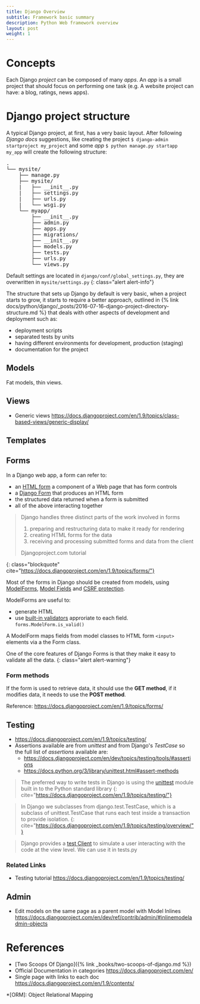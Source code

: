 ```yaml
---
title: Django Overview
subtitle: Framework basic summary
description: Python Web framework overview
layout: post
weight: 1
---
```


# Concepts

Each Django _project_ can be composed of many _apps_. An _app_ is a small
project that should focus on performing one task (e.g. A website project
can have: a blog, ratings, news apps).

# Django project structure

A typical Django project, at first, has a very basic layout. After following
_Django docs_ suggestions, like creating the project
`$ django-admin startproject my_project` and some _app_
`$ python manage.py startapp my_app` will create the following structure:

<pre>
.
└── mysite/
    ├── manage.py
    ├── mysite/
    |   ├── __init__.py
    |   ├── settings.py
    |   ├── urls.py
    |   └── wsgi.py
    └── myapp/
        ├── __init__.py
        ├── admin.py
        ├── apps.py
        ├── migrations/
        ├── __init__.py
        ├── models.py
        ├── tests.py
        ├── urls.py
        └── views.py
</pre>


Default settings are located in `django/conf/global_settings.py`, they are
overwritten in `mysite/settings.py`
{: class="alert alert-info"}

The structure that sets up Django by default is very basic, when a project
starts to grow, it starts to require a better approach, outlined in
{% link docs/python/django/_posts/2016-07-16-django-project-directory-structure.md %}
that deals with other aspects of development and deployment such as:

- deployment scripts
- separated tests by units
- having different environments for development, production (staging)
- documentation for the project

## Models 

Fat models, thin views.

## Views

* Generic views <https://docs.djangoproject.com/en/1.9/topics/class-based-views/generic-display/>

## Templates

## Forms

In a Django web app, a form can refer to:

- an [HTML form](https://www.w3.org/TR/html5/forms.html#forms) a component of a Web page that has form controls
- a [Django Form](https://docs.djangoproject.com/en/1.9/ref/forms/api/#django.forms.Form) that produces an HTML form
- the structured data returned when a form is submitted
- all of the above interacting together

> Django handles three distinct parts of the work involved in forms
>
>  1. preparing and restructuring data to make it ready for rendering
>  2. creating HTML forms for the data
>  3. receiving and processing submitted forms and data from the client
>
> <footer class="blockquote-footer">Djangoproject.com tutorial</footer>
{: class="blockquote" cite="https://docs.djangoproject.com/en/1.9/topics/forms/"}

Most of the forms in Django should be created from models, using [ModelForms](https://docs.djangoproject.com/en/1.9/topics/forms/modelforms/#modelform), [Model Fields](https://docs.djangoproject.com/en/1.9/ref/models/fields/) and [CSRF protection](https://docs.djangoproject.com/en/1.9/ref/csrf/).

ModelForms are useful to:

- generate HTML
- use [built-in validators](https://docs.djangoproject.com/en/1.9/ref/forms/validation/#using-validation-in-practice) approriate to each field. `forms.ModelForm.is_valid()`

A ModelForm maps fields from model classes to HTML form `<input>` elements via a the Form class. 

One of the core features of Django Forms is that they make it easy to validate all the data.
{: class="alert alert-warning"}

### Form methods

If the form is used to retrieve data, it should use the __GET method__, 
if it modifies data, it needs to use the __POST method__. 

Reference: <https://docs.djangoproject.com/en/1.9/topics/forms/>

## Testing

* <https://docs.djangoproject.com/en/1.9/topics/testing/>
* Assertions available are from _unittest_ and from Django's _TestCase_
so the full list of _assertions_ available are:
    * <https://docs.djangoproject.com/en/dev/topics/testing/tools/#assertions>
	* <https://docs.python.org/3/library/unittest.html#assert-methods>

> The preferred way to write tests in Django is using the
[unittest](https://docs.python.org/3/library/unittest.html#module-unittest) 
module built in to the Python standard library
{: cite="https://docs.djangoproject.com/en/1.9/topics/testing/"}

> In Django we subclasses from django.test.TestCase, which is a subclass of
unittest.TestCase that runs each test inside a transaction to provide 
isolation.
{: cite="https://docs.djangoproject.com/en/1.9/topics/testing/overview/"}

> Django provides a [test Client](https://docs.djangoproject.com/en/1.9/intro/tutorial05/#the-django-test-client) 
to simulate a user interacting with the code at the view level. We can use
it in tests.py

### Related Links

* Testing tutorial <https://docs.djangoproject.com/en/1.9/topics/testing/>

## Admin

* Edit models on the same page as a parent model with Model Inlines
<https://docs.djangoproject.com/en/dev/ref/contrib/admin/#inlinemodeladmin-objects>

References
==========

+ [Two Scoops Of Django]({% link _books/two-scoops-of-django.md %})
+ Official Documentation in categories <https://docs.djangoproject.com/en/>
+ Single page with links to each doc <https://docs.djangoproject.com/en/1.9/contents/>

*[ORM]: Object Relational Mapping
